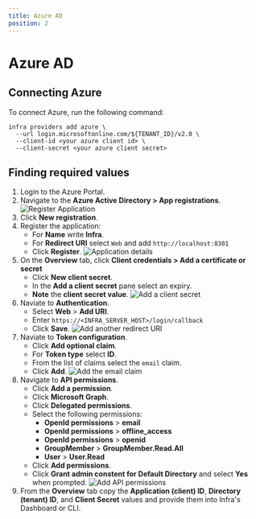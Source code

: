 ```yaml
---
title: Azure AD
position: 2
---
```


# Azure AD

## Connecting Azure
To connect Azure, run the following command:

```
infra providers add azure \
  --url login.microsoftonline.com/${TENANT_ID}/v2.0 \
  --client-id <your azure client id> \
  --client-secret <your azure client secret>
```

## Finding required values

1. Login to the Azure Portal.
2. Navigate to the **Azure Active Directory > App registrations**.
![Register Application](../images/azure-setup/connect-users-azure-1.png)
3. Click **New registration**.
4. Register the application:
    - For **Name** write **Infra**.
    - For **Redirect URI** select `Web` and add `http://localhost:8301`
    - Click **Register**.
![Application details](../images/azure-setup/connect-users-azure-2.png)
5. On the **Overview** tab, click **Client credentials > Add a certificate or secret**
    - Click **New client secret**.
    - In the **Add a client secret** pane select an expiry.
    - **Note** the **client secret value**.
![Add a client secret](../images/azure-setup/connect-users-azure-3.png)
6. Naviate to **Authentication**.
    - Select **Web** > **Add URI**.
    - Enter `https://<INFRA_SERVER_HOST>/login/callback`
    - Click **Save**.
![Add another redirect URI](../images/azure-setup/connect-users-azure-5.png)
7. Naviate to **Token configuration**.
    - Click **Add optional claim**.
    - For **Token type** select **ID**.
    - From the list of claims select the `email` claim.
    - Click **Add**.
![Add the email claim](../images/azure-setup/connect-users-azure-4.png)
8. Navigate to **API permissions**.
    - Click **Add a permission**.
    - Click **Microsoft Graph**.
    - Click **Delegated permissions**.
    - Select the following permissions:
        - **OpenId permissions** > **email**
        - **OpenId permissions** > **offline_access**
        - **OpenId permissions** > **openid**
        - **GroupMember** > **GroupMember.Read.All**
        - **User** > **User.Read**
    - Click **Add permissions**.
    - Click **Grant admin constent for Default Directory** and select **Yes** when prompted.
![Add API permissions](../images/azure-setup/connect-users-azure-6.png)
9. From the **Overview** tab copy the **Application (client) ID**, **Directory (tenant) ID**, and **Client Secret** values and provide them into Infra's Dashboard or CLI.


